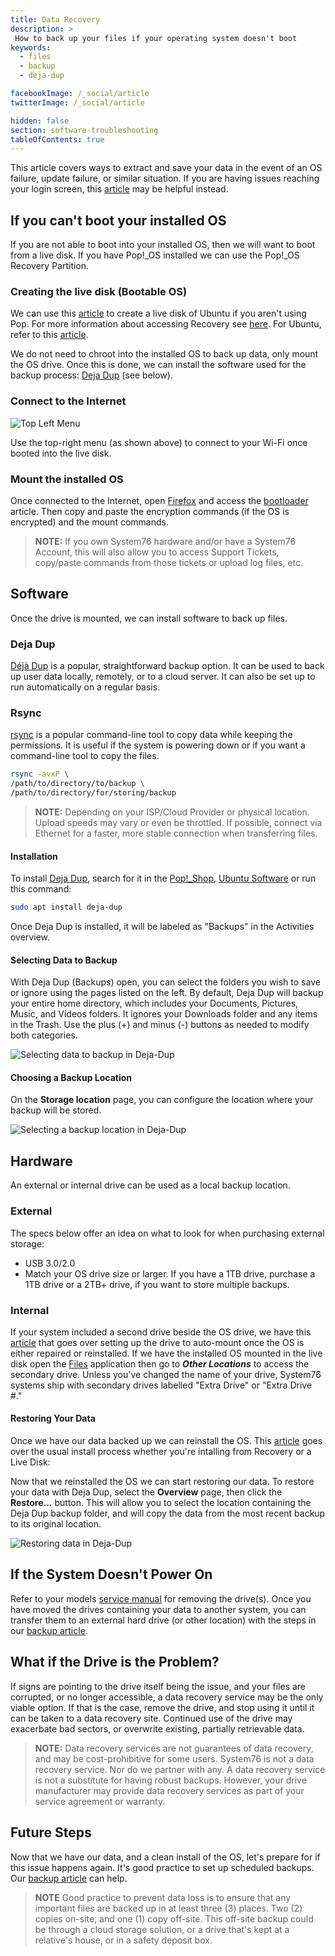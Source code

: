 ```yaml
---
title: Data Recovery
description: >
 How to back up your files if your operating system doesn't boot
keywords:
  - files
  - backup
  - deja-dup

facebookImage: /_social/article
twitterImage: /_social/article

hidden: false
section: software-troubleshooting
tableOfContents: true
---
```


This article covers ways to extract and save your data in the event of an OS failure, update failure, or similar situation. If you are having issues reaching your login screen, this [article](/articles/login-loop-pop) may be helpful instead.

## If you can't boot your installed OS

If you are not able to boot into your installed OS, then we will want to boot from a live disk. If you have Pop!\_OS installed we can use the Pop!\_OS Recovery Partition.

### Creating the live disk (Bootable OS)

We can use this [article](/articles/live-disk) to create a live disk of Ubuntu if you aren't using Pop. For more information about accessing Recovery see [here](/articles/pop-recovery). For Ubuntu, refer to this [article](/articles/bootloader).

We do not need to chroot into the installed OS to back up data, only mount the OS drive. Once this is done, we can install the software used for the backup process: <u>Deja Dup</u> (see below).

### Connect to the Internet

![Top Left Menu](/images/disaster-recovery/Dialog.png)

Use the top-right menu (as shown above) to connect to your Wi-Fi once booted into the live disk.

### Mount the installed OS

Once connected to the Internet, open <u>Firefox</u> and access the [bootloader](/articles/bootloader) article.
Then copy and paste the encryption commands (if the OS is encrypted) and the mount commands.

> **NOTE:** If you own System76 hardware and/or have a System76 Account, this will also allow you to access Support Tickets, copy/paste commands from those tickets or upload log files, etc.

## Software

Once the drive is mounted, we can install software to back up files.

### Deja Dup

[Déjà Dup](https://wiki.gnome.org/Apps/DejaDup) is a popular, straightforward backup option. It can be used to back up user data locally, remotely, or to a cloud server. It can also be set up to run automatically on a regular basis.

### Rsync

[rsync](https://www.digitalocean.com/community/tutorials/how-to-use-rsync-to-sync-local-and-remote-directories) is a popular command-line tool to copy data while keeping the permissions. It is useful if the system is powering down or if you want a command-line tool to copy the files.

```bash
rsync -avxP \
/path/to/directory/to/backup \
/path/to/directory/for/storing/backup
```

> **NOTE:** Depending on your ISP/Cloud Provider or physical location. Upload speeds may vary or even be throttled. If possible, connect via Ethernet for a faster, more stable connection when transferring files.

#### Installation

To install <u>Deja Dup</u>, search for it in the <u>Pop!\_Shop</u>, <u>Ubuntu Software</u> or run this command:

```bash
sudo apt install deja-dup
```

Once Deja Dup is installed, it will be labeled as "Backups" in the Activities overview.

#### Selecting Data to Backup

With Deja Dup (Backups) open, you can select the folders you wish to save or ignore using the pages listed on the left. By default, Deja Dup will backup your entire home directory, which includes your Documents, Pictures, Music, and Videos folders. It ignores your Downloads folder and any items in the Trash. Use the plus (+) and minus (-) buttons as needed to modify both categories.

![Selecting data to backup in Deja-Dup](/images/backup/deja_selection.png)

#### Choosing a Backup Location

On the **Storage location** page, you can configure the location where your backup will be stored.

![Selecting a backup location in Deja-Dup](/images/backup/deja_location.png)

## Hardware

An external or internal drive can be used as a local backup location.

### External

The specs below offer an idea on what to look for when purchasing external storage:

- USB 3.0/2.0
- Match your OS drive size or larger. If you have a 1TB drive, purchase a 1TB drive or a 2TB+ drive, if you want to store multiple backups.

### Internal

If your system included a second drive beside the OS drive, we have this [article](/articles/extra-drive/) that goes over setting up the drive to auto-mount once the OS is either repaired or reinstalled.
If we have the installed OS mounted in the live disk open the <u>Files</u> application then go to ***Other Locations*** to access the secondary drive. Unless you've changed the name of your drive, System76 systems ship with secondary drives labelled "Extra Drive" or "Extra Drive #."

#### Restoring Your Data

Once we have our data backed up we can reinstall the OS. This [article](/articles/install-pop) goes over the usual install process whether you're intalling from Recovery or a Live Disk:

Now that we reinstalled the OS we can start restoring our data. To restore your data with Deja Dup, select the **Overview** page, then click the **Restore...** button. This will allow you to select the location containing the Deja Dup backup folder, and will copy the data from the most recent backup to its original location.

![Restoring data in Deja-Dup](/images/backup/deja_overview.png)

## If the System Doesn't Power On

Refer to your models [service manual](/articles/guides) for removing the drive(s). Once you have moved the drives containing your data to another system, you can transfer them to an external hard drive (or other location) with the steps in our [backup article](/articles/backup-files).

## What if the Drive is the Problem?

If signs are pointing to the drive itself being the issue, and your files are corrupted, or no longer accessible, a data recovery service may be the only viable option. If that is the case, remove the drive, and stop using it until it can be taken to a data recovery site. Continued use of the drive may exacerbate bad sectors, or overwrite existing, partially retrievable data.

> **NOTE:** Data recovery services are not guarantees of data recovery, and may be cost-prohibitive for some users. System76 is not a data recovery service. Nor do we partner with any. A data recovery service is not a substitute for having robust backups. However, your drive manufacturer may provide data recovery services as part of your service agreement or warranty.

## Future Steps

Now that we have our data, and a clean install of the OS, let's prepare for if this issue happens again. It's good practice to set up scheduled backups. Our [backup article](/articles/backup-files) can help.

> **NOTE** Good practice to prevent data loss is to ensure that any important files are backed up in at least three (3) places. Two (2) copies on-site, and one (1) copy off-site. This off-site backup could be through a cloud storage solution, or a drive that's kept at a relative's house, or in a safety deposit box.

<!--Rsync/Your Script? Let's also link to the service manuals page in case they need to pull the drive.-->
